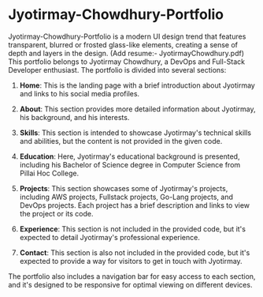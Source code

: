 # Jyotirmay-Chowdhury-Portfolio
Jyotirmay-Chowdhury-Portfolio  is a modern UI design trend that features transparent, blurred or frosted glass-like elements, creating a sense of depth and layers in the design.
(Add resume:- JyotirmayChowdhury.pdf)
This portfolio belongs to Jyotirmay Chowdhury, a DevOps and Full-Stack Developer enthusiast. The portfolio is divided into several sections:

1. **Home**: This is the landing page with a brief introduction about Jyotirmay and links to his social media profiles.

2. **About**: This section provides more detailed information about Jyotirmay, his background, and his interests.

3. **Skills**: This section is intended to showcase Jyotirmay's technical skills and abilities, but the content is not provided in the given code.

4. **Education**: Here, Jyotirmay's educational background is presented, including his Bachelor of Science degree in Computer Science from Pillai Hoc College.

5. **Projects**: This section showcases some of Jyotirmay's projects, including AWS projects, Fullstack projects, Go-Lang projects, and DevOps projects. Each project has a brief description and links to view the project or its code.

6. **Experience**: This section is not included in the provided code, but it's expected to detail Jyotirmay's professional experience.

7. **Contact**: This section is also not included in the provided code, but it's expected to provide a way for visitors to get in touch with Jyotirmay.

The portfolio also includes a navigation bar for easy access to each section, and it's designed to be responsive for optimal viewing on different devices.
